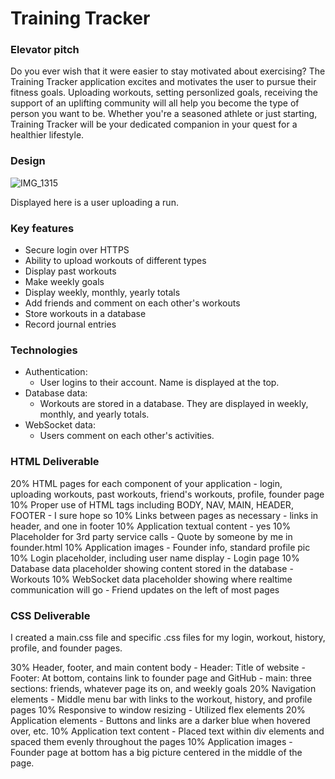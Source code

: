 # Training Tracker
### Elevator pitch
Do you ever wish that it were easier to stay motivated about exercising? The Training Tracker application excites and motivates the user to pursue their fitness goals. Uploading workouts, setting personlized goals, receiving the support of an uplifting community will all help you become the type of person you want to be. Whether you're a seasoned athlete or just starting, Training Tracker will be your dedicated companion in your quest for a healthier lifestyle.

### Design
![IMG_1315](https://github.com/zacherikson/training-tracker/assets/100091786/8c4b82c2-42cc-4834-80e2-cedd5f3a449a)

Displayed here is a user uploading a run.

### Key features
- Secure login over HTTPS
- Ability to upload workouts of different types
- Display past workouts
- Make weekly goals
- Display weekly, monthly, yearly totals
- Add friends and comment on each other's workouts
- Store workouts in a database
- Record journal entries

### Technologies
- Authentication:
  - User logins to their account. Name is displayed at the top.
- Database data:
  - Workouts are stored in a database. They are displayed in weekly, monthly, and yearly totals.
- WebSocket data:
  - Users comment on each other's activities.


### HTML Deliverable
20% HTML pages for each component of your application 
    - login, uploading workouts, past workouts, friend's workouts, profile, founder page
10% Proper use of HTML tags including BODY, NAV, MAIN, HEADER, FOOTER
    - I sure hope so
10% Links between pages as necessary
    - links in header, and one in footer
10% Application textual content
    - yes
10% Placeholder for 3rd party service calls
    - Quote by someone by me in founder.html
10% Application images
    - Founder info, standard profile pic
10% Login placeholder, including user name display
    - Login page
10% Database data placeholder showing content stored in the database
    - Workouts
10% WebSocket data placeholder showing where realtime communication will go
    - Friend updates on the left of most pages

### CSS Deliverable
I created a main.css file and specific .css files for my login, workout, history, profile, and founder pages. 

30% Header, footer, and main content body
    - Header: Title of website
    - Footer: At bottom, contains link to founder page and GitHub
    - main: three sections: friends, whatever page its on, and weekly goals
20% Navigation elements
    - Middle menu bar with links to the workout, history, and profile pages
10% Responsive to window resizing
    - Utilized flex elements 
20% Application elements
    - Buttons and links are a darker blue when hovered over, etc.
10% Application text content
    - Placed text within div elements and spaced them evenly throughout the pages
10% Application images
    - Founder page at bottom has a big picture centered in the middle of the page. 
